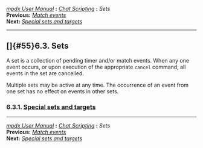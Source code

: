[*mpdx User Manual*](README.md) **:** [*Chat Scripting*](mpd50.md)
**:** *Sets*\
**Previous:** [*Match events*](mpd54.md)\
**Next:** [*Special sets and targets*](mpd56.md)

------------------------------------------------------------------------

## []{#55}6.3. Sets

A set is a collection of pending timer and/or match events. When any one
event occurs, or upon execution of the appropriate `cancel` command, all
events in the set are cancelled.

Multiple sets may be active at any time. The occurrence of an event from
one set has no effect on events in other sets.

### 6.3.1. [Special sets and targets](mpd56.md#56)

------------------------------------------------------------------------

[*mpdx User Manual*](README.md) **:** [*Chat Scripting*](mpd50.md)
**:** *Sets*\
**Previous:** [*Match events*](mpd54.md)\
**Next:** [*Special sets and targets*](mpd56.md)
